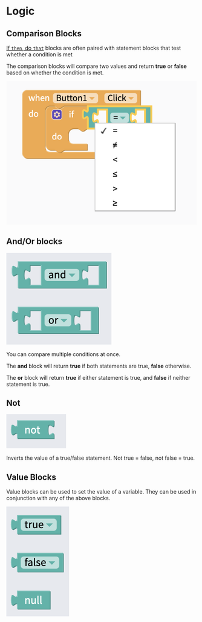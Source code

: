 # Logic

## Comparison Blocks

[If `then`, do `that`](control.md#if-this-do-that) blocks are often paired with statement blocks that test whether a condition is met

The comparison blocks will compare two values and return **true** or **false** based on whether the condition is met.

![](.gitbook/assets/screen-shot-2021-04-08-at-2.21.32-pm.png)

## And/Or blocks

![](.gitbook/assets/screen-shot-2021-04-08-at-2.22.59-pm.png)

You can compare multiple conditions at once.

The **and** block will return **true** if both statements are true, **false** otherwise.

The **or** block will return **true** if either statement is true, and **false** if neither statement is true.

## Not

![](.gitbook/assets/screen-shot-2021-04-08-at-2.24.40-pm.png)

Inverts the value of a true/false statement. Not true = false, not false = true.

## Value Blocks

Value blocks can be used to set the value of a variable. They can be used in conjunction with any of the above blocks.

![](.gitbook/assets/screen-shot-2021-04-08-at-2.25.21-pm.png)

